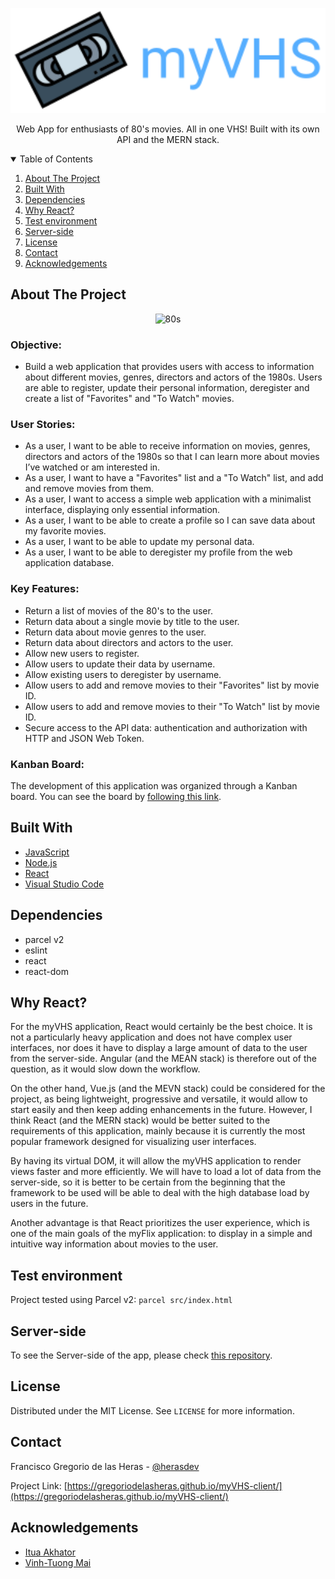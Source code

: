 <!-- PROJECT LOGO -->
<p align="center">
  <a href="https://gregoriodelasheras.github.io/myVHS/">
    <img src="img/logo-readme.svg" alt="Logo" width="600">
  </a>
  <p align="center">
    Web App for enthusiasts of 80's movies. All in one VHS! Built with its own API and the MERN stack.
  </p>
</p>

<!-- TABLE OF CONTENTS -->
<details open="open">
  <summary>Table of Contents</summary>
  <ol>
    <li><a href="#about-the-project">About The Project</a></li>
    <li><a href="#built-with">Built With</a></li>
    <li><a href="#dependencies">Dependencies</a></li>
    <li><a href="#why-react">Why React?</a></li>
    <li><a href="#test-environment">Test environment</a></li>
    <li><a href="#server-side">Server-side</a></li>
    <li><a href="#license">License</a></li>
    <li><a href="#contact">Contact</a></li>
    <li><a href="#acknowledgements">Acknowledgements</a></li>
  </ol>
</details>

<!-- ABOUT THE PROJECT -->
## About The Project

<p align="center">
  <img src="https://www.retro-synthwave.com/wp-content/uploads/2016/10/design-00.jpg" alt="80s" width="600">
</p>

### Objective:

- Build a web application that provides users with access to information about different movies, genres, directors and actors of the 1980s. Users are able to register, update their personal information, deregister and create a list of "Favorites" and "To Watch" movies.

### User Stories:

- As a user, I want to be able to receive information on movies, genres, directors and actors of the 1980s so that I can learn more about movies I’ve watched or am interested in.
- As a user, I want to have a "Favorites" list and a "To Watch" list, and add and remove movies from them.
- As a user, I want to access a simple web application with a minimalist interface, displaying only essential information.
- As a user, I want to be able to create a profile so I can save data about my favorite movies.
- As a user, I want to be able to update my personal data.
- As a user, I want to be able to deregister my profile from the web application database.

### Key Features:

- Return a list of movies of the 80's to the user.
- Return data about a single movie by title to the user.
- Return data about movie genres to the user.
- Return data about directors and actors to the user.
- Allow new users to register.
- Allow users to update their data by username.
- Allow existing users to deregister by username.
- Allow users to add and remove movies to their "Favorites" list by movie ID.
- Allow users to add and remove movies to their "To Watch" list by movie ID.
- Secure access to the API data: authentication and authorization with HTTP and JSON Web Token.

### Kanban Board:

The development of this application was organized through a Kanban board. You can see the board by [following this link](https://trello.com/b/44Fttxq0/myvhs-client-side).

## Built With

- [JavaScript](https://www.javascript.com/)
- [Node.js](https://nodejs.org/)
- [React](https://reactjs.org/)
- [Visual Studio Code](https://code.visualstudio.com/)

## Dependencies

- parcel v2
- eslint
- react
- react-dom

## Why React?

For the myVHS application, React would certainly be the best choice. It is not a particularly heavy application and does not have complex user interfaces, nor does it have to display a large amount of data to the user from the server-side. Angular (and the MEAN stack) is therefore out of the question, as it would slow down the workflow.

On the other hand, Vue.js (and the MEVN stack) could be considered for the project, as being lightweight, progressive and versatile, it would allow to start easily and then keep adding enhancements in the future. However, I think React (and the MERN stack) would be better suited to the requirements of this application, mainly because it is currently the most popular framework designed for visualizing user interfaces.

By having its virtual DOM, it will allow the myVHS application to render views faster and more efficiently. We will have to load a lot of data from the server-side, so it is better to be certain from the beginning that the framework to be used will be able to deal with the high database load by users in the future.

Another advantage is that React prioritizes the user experience, which is one of the main goals of the myFlix application: to display in a simple and intuitive way information about movies to the user.

## Test environment

Project tested using Parcel v2: `parcel src/index.html`

## Server-side

To see the Server-side of the app, please check [this repository](https://github.com/gregoriodelasheras/myVHS-server).

## License

Distributed under the MIT License. See `LICENSE` for more information.

<!-- CONTACT -->
## Contact

Francisco Gregorio de las Heras - [@herasdev](https://twitter.com/herasdev)

Project Link: [https://gregoriodelasheras.github.io/myVHS-client/](https://gregoriodelasheras.github.io/myVHS-client/)

<!-- ACKNOWLEDGEMENTS -->
## Acknowledgements

* [Itua Akhator](https://github.com/iakhator)
* [Vinh-Tuong Mai](https://github.com/mvtuong)
